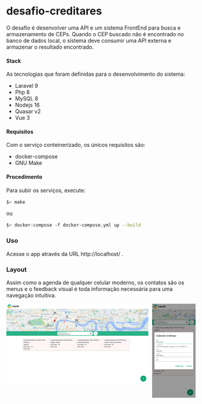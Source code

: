 # desafio-creditares

O desafio é desenvolver uma API e um sistema FrontEnd para busca e armazenamento de CEPs. Quando o CEP buscado não é encontrado no banco de dados local, o sistema deve consumir uma API externa e armazenar o resultado encontrado.

#### Stack

As tecnologias que foram definidas para o desenvolvimento do sistema:

- Laravel 9
- Php 8
- MySQL 8
- Nodejs 16
- Quasar v2
- Vue 3

#### Requisitos

Com o serviço conteinerizado, os únicos requisitos são:

- docker-compose
- GNU Make

#### Procedimento

Para subir os serviços, execute:

```Bash
$> make
```

ou

```Bash
$> docker-compose -f docker-compose.yml up --build
```

### Uso

Acesse o app através da URL http://localhost/ .

### Layout

Assim como a agenda de qualquer celular moderno, os contatos são os menus e o feedback visual é toda informação necessária para uma navegação intuitiva.

<p><img align="right" width="23%" src="https://github.com/dpiza/resources/blob/master/imgs/iphone_add.png?raw=true"/><img align="left" width="75%" src="https://github.com/dpiza/resources/blob/master/imgs/hd.png?raw=true"/></p>
